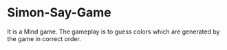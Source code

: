 # Simon-Say-Game
It is a Mind game. The gameplay is to guess colors which are generated by the game in correct order.
